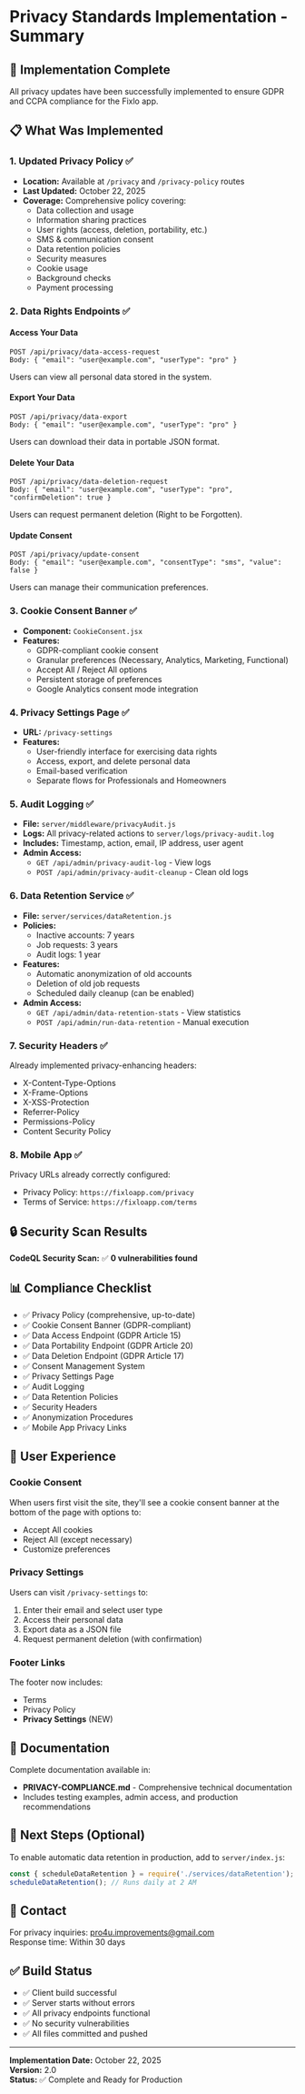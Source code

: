 # Privacy Standards Implementation - Summary

## 🎯 Implementation Complete

All privacy updates have been successfully implemented to ensure GDPR and CCPA compliance for the Fixlo app.

## 📋 What Was Implemented

### 1. Updated Privacy Policy ✅
- **Location:** Available at `/privacy` and `/privacy-policy` routes
- **Last Updated:** October 22, 2025
- **Coverage:** Comprehensive policy covering:
  - Data collection and usage
  - Information sharing practices  
  - User rights (access, deletion, portability, etc.)
  - SMS & communication consent
  - Data retention policies
  - Security measures
  - Cookie usage
  - Background checks
  - Payment processing

### 2. Data Rights Endpoints ✅

#### Access Your Data
```
POST /api/privacy/data-access-request
Body: { "email": "user@example.com", "userType": "pro" }
```
Users can view all personal data stored in the system.

#### Export Your Data
```
POST /api/privacy/data-export
Body: { "email": "user@example.com", "userType": "pro" }
```
Users can download their data in portable JSON format.

#### Delete Your Data
```
POST /api/privacy/data-deletion-request
Body: { "email": "user@example.com", "userType": "pro", "confirmDeletion": true }
```
Users can request permanent deletion (Right to be Forgotten).

#### Update Consent
```
POST /api/privacy/update-consent
Body: { "email": "user@example.com", "consentType": "sms", "value": false }
```
Users can manage their communication preferences.

### 3. Cookie Consent Banner ✅
- **Component:** `CookieConsent.jsx`
- **Features:**
  - GDPR-compliant cookie consent
  - Granular preferences (Necessary, Analytics, Marketing, Functional)
  - Accept All / Reject All options
  - Persistent storage of preferences
  - Google Analytics consent mode integration

### 4. Privacy Settings Page ✅
- **URL:** `/privacy-settings`
- **Features:**
  - User-friendly interface for exercising data rights
  - Access, export, and delete personal data
  - Email-based verification
  - Separate flows for Professionals and Homeowners

### 5. Audit Logging ✅
- **File:** `server/middleware/privacyAudit.js`
- **Logs:** All privacy-related actions to `server/logs/privacy-audit.log`
- **Includes:** Timestamp, action, email, IP address, user agent
- **Admin Access:**
  - `GET /api/admin/privacy-audit-log` - View logs
  - `POST /api/admin/privacy-audit-cleanup` - Clean old logs

### 6. Data Retention Service ✅
- **File:** `server/services/dataRetention.js`
- **Policies:**
  - Inactive accounts: 7 years
  - Job requests: 3 years
  - Audit logs: 1 year
- **Features:**
  - Automatic anonymization of old accounts
  - Deletion of old job requests
  - Scheduled daily cleanup (can be enabled)
- **Admin Access:**
  - `GET /api/admin/data-retention-stats` - View statistics
  - `POST /api/admin/run-data-retention` - Manual execution

### 7. Security Headers ✅
Already implemented privacy-enhancing headers:
- X-Content-Type-Options
- X-Frame-Options
- X-XSS-Protection
- Referrer-Policy
- Permissions-Policy
- Content Security Policy

### 8. Mobile App ✅
Privacy URLs already correctly configured:
- Privacy Policy: `https://fixloapp.com/privacy`
- Terms of Service: `https://fixloapp.com/terms`

## 🔒 Security Scan Results

**CodeQL Security Scan:** ✅ **0 vulnerabilities found**

## 📊 Compliance Checklist

- ✅ Privacy Policy (comprehensive, up-to-date)
- ✅ Cookie Consent Banner (GDPR-compliant)
- ✅ Data Access Endpoint (GDPR Article 15)
- ✅ Data Portability Endpoint (GDPR Article 20)
- ✅ Data Deletion Endpoint (GDPR Article 17)
- ✅ Consent Management System
- ✅ Privacy Settings Page
- ✅ Audit Logging
- ✅ Data Retention Policies
- ✅ Security Headers
- ✅ Anonymization Procedures
- ✅ Mobile App Privacy Links

## 🎨 User Experience

### Cookie Consent
When users first visit the site, they'll see a cookie consent banner at the bottom of the page with options to:
- Accept All cookies
- Reject All (except necessary)
- Customize preferences

### Privacy Settings
Users can visit `/privacy-settings` to:
1. Enter their email and select user type
2. Access their personal data
3. Export data as a JSON file
4. Request permanent deletion (with confirmation)

### Footer Links
The footer now includes:
- Terms
- Privacy Policy
- **Privacy Settings** (NEW)

## 📝 Documentation

Complete documentation available in:
- **PRIVACY-COMPLIANCE.md** - Comprehensive technical documentation
- Includes testing examples, admin access, and production recommendations

## 🚀 Next Steps (Optional)

To enable automatic data retention in production, add to `server/index.js`:

```javascript
const { scheduleDataRetention } = require('./services/dataRetention');
scheduleDataRetention(); // Runs daily at 2 AM
```

## 📧 Contact

For privacy inquiries: pro4u.improvements@gmail.com  
Response time: Within 30 days

## ✅ Build Status

- ✅ Client build successful
- ✅ Server starts without errors
- ✅ All privacy endpoints functional
- ✅ No security vulnerabilities
- ✅ All files committed and pushed

---

**Implementation Date:** October 22, 2025  
**Version:** 2.0  
**Status:** ✅ Complete and Ready for Production
